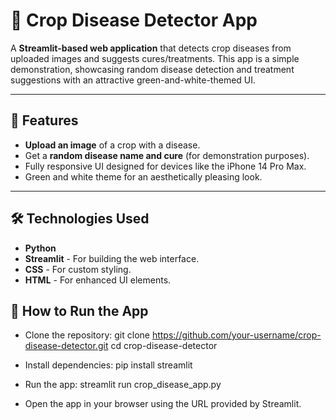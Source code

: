 # 🌱 Crop Disease Detector App

A **Streamlit-based web application** that detects crop diseases from uploaded images and suggests cures/treatments. This app is a simple demonstration, showcasing random disease detection and treatment suggestions with an attractive green-and-white-themed UI.

---

## 🚀 Features
- **Upload an image** of a crop with a disease.
- Get a **random disease name and cure** (for demonstration purposes).
- Fully responsive UI designed for devices like the iPhone 14 Pro Max.
- Green and white theme for an aesthetically pleasing look.

---


## 🛠️ Technologies Used
- **Python**
- **Streamlit** - For building the web interface.
- **CSS** - For custom styling.
- **HTML** - For enhanced UI elements.

## 🔧 How to Run the App
- Clone the repository:
    git clone https://github.com/your-username/crop-disease-detector.git
    cd crop-disease-detector

- Install dependencies:
    pip install streamlit

- Run the app:
streamlit run crop_disease_app.py

- Open the app in your browser using the URL provided by Streamlit.
